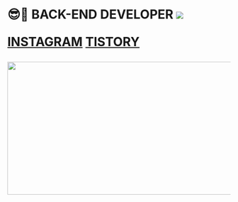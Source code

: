 
<p align="center">
   <h1>
      😎🧠
      BACK-END DEVELOPER
      <img src="https://hits.seeyoufarm.com/api/count/incr/badge.svg?url=https%3A%2F%2Fgithub.com%2Fleekyukin&count_bg=%23000000&title_bg=%23000000&icon=github.svg&icon_color=%23E7E7E7&title=GitHub&edge_flat=false)"/>
      
  <a href="https://www.instagram.com/x_xxi_lkj/"><b>INSTAGRAM</b></a> 
  <a href="https://phillnam.tistory.com"><b>TISTORY<b></a>
</h1>
   <img width="700px" height="300" src="https://backend.artreview.com/wp-content/uploads/2021/03/new32590076658_4e61585bb5_o.jpg">
</p>

